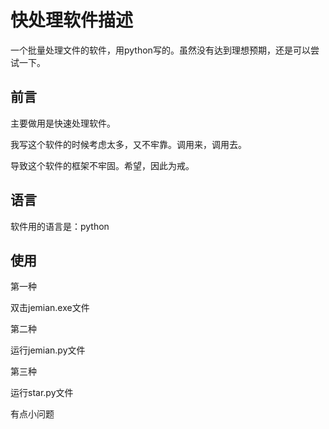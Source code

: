 # 快处理软件描述
一个批量处理文件的软件，用python写的。虽然没有达到理想预期，还是可以尝试一下。

## 前言

主要做用是快速处理软件。

我写这个软件的时候考虑太多，又不牢靠。调用来，调用去。

导致这个软件的框架不牢固。希望，因此为戒。



## 语言

软件用的语言是：python



## 使用
第一种

双击jemian.exe文件



第二种

运行jemian.py文件



第三种

运行star.py文件

有点小问题
